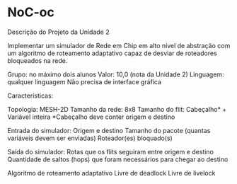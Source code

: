 # NoC-oc

Descrição do Projeto da Unidade 2

Implementar um simulador de Rede em Chip em alto nível de abstração com um algoritmo de roteamento adaptativo capaz de desviar de roteadores bloqueados na rede.

Grupo: no máximo dois alunos
Valor: 10,0 (nota da Unidade 2)
Linguagem: qualquer linguagem
Não precisa de interface gráfica


Características:

Topologia: MESH-2D
Tamanho da rede: 8x8
Tamanho do flit: Cabeçalho* + Variável inteira
*Cabeçalho deve conter origem e destino

Entrada do simulador:
Origem e destino
Tamanho do pacote (quantas variáveis devem ser enviadas)
Roteador(es) bloquado(s)


Saída do simulador:
Rotas que os flits seguiram entre origem e destino
Quantidade de saltos (hops) que foram necessários para chegar ao destino


Algoritmo de roteamento adaptativo
Livre de deadlock
Livre de livelock
